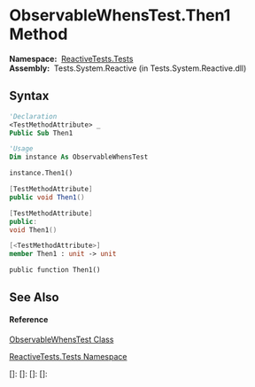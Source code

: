 # ObservableWhensTest.Then1 Method

**Namespace:**  [ReactiveTests.Tests](ReactiveTests.Tests\ReactiveTests.Tests.md)  
**Assembly:**  Tests.System.Reactive (in Tests.System.Reactive.dll)

## Syntax

```vb
'Declaration
<TestMethodAttribute> _
Public Sub Then1
```

```vb
'Usage
Dim instance As ObservableWhensTest

instance.Then1()
```

```csharp
[TestMethodAttribute]
public void Then1()
```

```c++
[TestMethodAttribute]
public:
void Then1()
```

```fsharp
[<TestMethodAttribute>]
member Then1 : unit -> unit 
```

```jscript
public function Then1()
```

## See Also

#### Reference

[ObservableWhensTest Class](ObservableWhensTest\ObservableWhensTest.md)

[ReactiveTests.Tests Namespace](ReactiveTests.Tests\ReactiveTests.Tests.md)

[]: 
[]: 
[]: 
[]: 